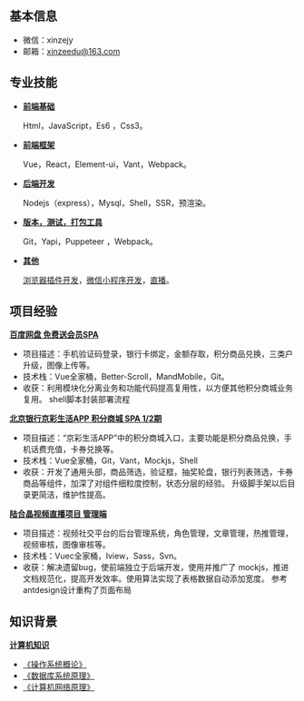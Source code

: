 ## 基本信息
  - 微信：xinzejy
  - 邮箱：xinzeedu@163.com

## 专业技能
- [**前端基础**]()
  
  Html，JavaScript，Es6 ，Css3。
- [**前端框架**]()
  
  Vue，React，Element-ui，Vant，Webpack。
- [**后端开发**]()
  
  Nodejs（express），Mysql，Shell，SSR，预渲染。
- [**版本，测试，打包工具**]()
  
  Git，Yapi，Puppeteer ，Webpack。

- [**其他**]()
  
  [浏览器插件开发]()，[微信小程序开发]()，[直播]()。


## 项目经验
   [**百度网盘 免费送会员SPA**]()
- 项目描述：手机验证码登录，银行卡绑定，金额存取，积分商品兑换，三类户升级，图像上传等。
- 技术栈：Vue全家桶，Better-Scroll，MandMobile，Git。
- 收获：利用模块化分离业务和功能代码提高复用性，以方便其他积分商城业务复用。 shell脚本封装部署流程

[**北京银行京彩生活APP  积分商城 SPA 1/2期**]()
- 项目描述：“京彩生活APP”中的积分商城入口，主要功能是积分商品兑换，手机话费充值，卡券兑换等。
- 技术栈：Vue全家桶，Git，Vant，Mockjs，Shell
- 收获：开发了通用头部，商品筛选，验证框，抽奖轮盘，银行列表筛选，卡券商品等组件，加深了对组件细粒度控制，状态分层的经验。 升级脚手架以后目录更简洁，维护性提高。

[**陆合晶视频直播项目 管理端**]()
- 项目描述：视频社交平台的后台管理系统，角色管理，文章管理，热推管理，视频审核，图像审核等。
- 技术栈：Vuec全家桶，Iview，Sass，Svn。
- 收获：解决遗留bug，使前端独立于后端开发，使用并推广了 mockjs，推进文档规范化，提高开发效率。使用算法实现了表格数据自动添加宽度。  参考antdesign设计重构了页面布局

## 知识背景
[**计算机知识** ]()

- [《操作系统概论》]() 
- [《数据库系统原理》]()
- [《计算机网络原理》]()